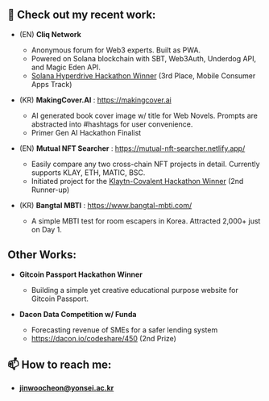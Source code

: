 ## 👋 Check out my recent work:

- (EN) **Cliq Network**
  - Anonymous forum for Web3 experts. Built as PWA.
  - Powered on Solana blockchain with SBT, Web3Auth, Underdog API, and Magic Eden API.
  - [Solana Hyperdrive Hackathon Winner](https://solana.com/news/solana-hyperdrive-hackathon-winners) (3rd Place, Mobile Consumer Apps Track)

- (KR) **MakingCover.AI** : https://makingcover.ai
  - AI generated book cover image w/ title for Web Novels. Prompts are abstracted into #hashtags for user convenience.
  - Primer Gen AI Hackathon Finalist
  
- (EN) **Mutual NFT Searcher** : https://mutual-nft-searcher.netlify.app/
  - Easily compare any two cross-chain NFT projects in detail. Currently supports KLAY, ETH, MATIC, BSC.
  - Initiated project for the [Klaytn-Covalent Hackathon Winner](https://klaytn.foundation/klaytn-covalent-hackathon-2022-winners/) (2nd Runner-up)

- (KR) **Bangtal MBTI** : https://www.bangtal-mbti.com/
  - A simple MBTI test for room escapers in Korea. Attracted 2,000+ just on Day 1.


## Other Works:

- **Gitcoin Passport Hackathon Winner**
  - Building a simple yet creative educational purpose website for Gitcoin Passport.
  
- **Dacon Data Competition w/ Funda**
  - Forecasting revenue of SMEs for a safer lending system
  - https://dacon.io/codeshare/450 (2nd Prize)

## 📫 How to reach me:
- **jinwoocheon@yonsei.ac.kr**

